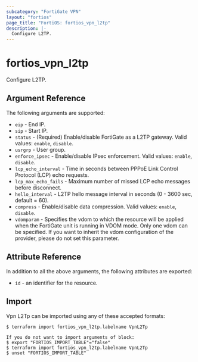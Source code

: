 ```yaml
---
subcategory: "FortiGate VPN"
layout: "fortios"
page_title: "FortiOS: fortios_vpn_l2tp"
description: |-
  Configure L2TP.
---
```


# fortios_vpn_l2tp
Configure L2TP.

## Argument Reference

The following arguments are supported:

* `eip` - End IP.
* `sip` - Start IP.
* `status` - (Required) Enable/disable FortiGate as a L2TP gateway. Valid values: `enable`, `disable`.
* `usrgrp` - User group.
* `enforce_ipsec` - Enable/disable IPsec enforcement. Valid values: `enable`, `disable`.
* `lcp_echo_interval` - Time in seconds between PPPoE Link Control Protocol (LCP) echo requests.
* `lcp_max_echo_fails` - Maximum number of missed LCP echo messages before disconnect.
* `hello_interval` - L2TP hello message interval in seconds (0 - 3600 sec, default = 60).
* `compress` - Enable/disable data compression. Valid values: `enable`, `disable`.
* `vdomparam` - Specifies the vdom to which the resource will be applied when the FortiGate unit is running in VDOM mode. Only one vdom can be specified. If you want to inherit the vdom configuration of the provider, please do not set this parameter.


## Attribute Reference

In addition to all the above arguments, the following attributes are exported:
* `id` - an identifier for the resource.

## Import

Vpn L2Tp can be imported using any of these accepted formats:
```
$ terraform import fortios_vpn_l2tp.labelname VpnL2Tp

If you do not want to import arguments of block:
$ export "FORTIOS_IMPORT_TABLE"="false"
$ terraform import fortios_vpn_l2tp.labelname VpnL2Tp
$ unset "FORTIOS_IMPORT_TABLE"
```
